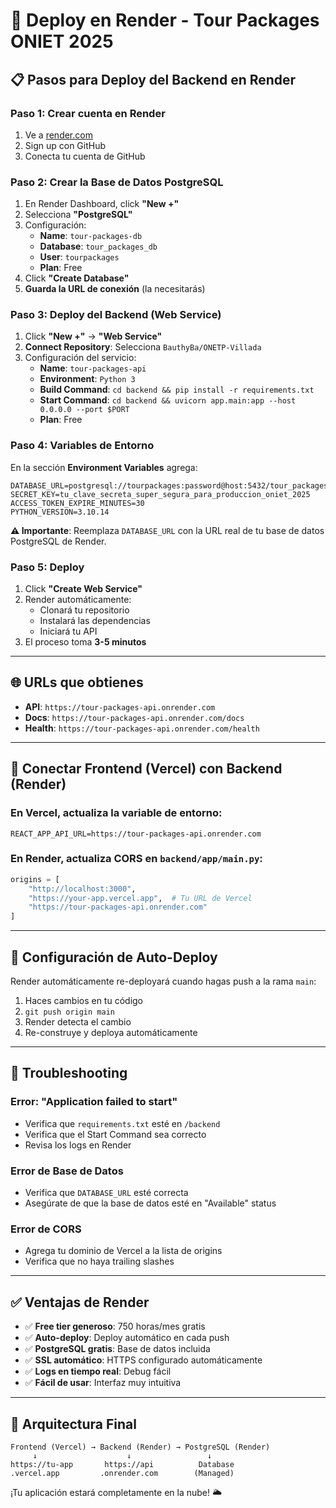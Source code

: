 # 🚀 Deploy en Render - Tour Packages ONIET 2025

## 📋 **Pasos para Deploy del Backend en Render**

### **Paso 1: Crear cuenta en Render**
1. Ve a [render.com](https://render.com)
2. Sign up con GitHub
3. Conecta tu cuenta de GitHub

### **Paso 2: Crear la Base de Datos PostgreSQL**
1. En Render Dashboard, click **"New +"**
2. Selecciona **"PostgreSQL"**
3. Configuración:
   - **Name**: `tour-packages-db`
   - **Database**: `tour_packages_db`
   - **User**: `tourpackages`
   - **Plan**: Free
4. Click **"Create Database"**
5. **Guarda la URL de conexión** (la necesitarás)

### **Paso 3: Deploy del Backend (Web Service)**
1. Click **"New +"** → **"Web Service"**
2. **Connect Repository**: Selecciona `BauthyBa/ONETP-Villada`
3. Configuración del servicio:
   - **Name**: `tour-packages-api`
   - **Environment**: `Python 3`
   - **Build Command**: `cd backend && pip install -r requirements.txt`
   - **Start Command**: `cd backend && uvicorn app.main:app --host 0.0.0.0 --port $PORT`
   - **Plan**: Free

### **Paso 4: Variables de Entorno**
En la sección **Environment Variables** agrega:

```env
DATABASE_URL=postgresql://tourpackages:password@host:5432/tour_packages_db
SECRET_KEY=tu_clave_secreta_super_segura_para_produccion_oniet_2025
ACCESS_TOKEN_EXPIRE_MINUTES=30
PYTHON_VERSION=3.10.14
```

**⚠️ Importante**: Reemplaza `DATABASE_URL` con la URL real de tu base de datos PostgreSQL de Render.

### **Paso 5: Deploy**
1. Click **"Create Web Service"**
2. Render automáticamente:
   - Clonará tu repositorio
   - Instalará las dependencias
   - Iniciará tu API
3. El proceso toma **3-5 minutos**

---

## 🌐 **URLs que obtienes**

- **API**: `https://tour-packages-api.onrender.com`
- **Docs**: `https://tour-packages-api.onrender.com/docs`
- **Health**: `https://tour-packages-api.onrender.com/health`

---

## 🎨 **Conectar Frontend (Vercel) con Backend (Render)**

### En Vercel, actualiza la variable de entorno:
```env
REACT_APP_API_URL=https://tour-packages-api.onrender.com
```

### En Render, actualiza CORS en `backend/app/main.py`:
```python
origins = [
    "http://localhost:3000",
    "https://your-app.vercel.app",  # Tu URL de Vercel
    "https://tour-packages-api.onrender.com"
]
```

---

## 🔧 **Configuración de Auto-Deploy**

Render automáticamente re-deployará cuando hagas push a la rama `main`:

1. Haces cambios en tu código
2. `git push origin main`
3. Render detecta el cambio
4. Re-construye y deploya automáticamente

---

## 🐛 **Troubleshooting**

### **Error: "Application failed to start"**
- Verifica que `requirements.txt` esté en `/backend`
- Verifica que el Start Command sea correcto
- Revisa los logs en Render

### **Error de Base de Datos**
- Verifica que `DATABASE_URL` esté correcta
- Asegúrate de que la base de datos esté en "Available" status

### **Error de CORS**
- Agrega tu dominio de Vercel a la lista de origins
- Verifica que no haya trailing slashes

---

## ✅ **Ventajas de Render**

- ✅ **Free tier generoso**: 750 horas/mes gratis
- ✅ **Auto-deploy**: Deploy automático en cada push
- ✅ **PostgreSQL gratis**: Base de datos incluida
- ✅ **SSL automático**: HTTPS configurado automáticamente
- ✅ **Logs en tiempo real**: Debug fácil
- ✅ **Fácil de usar**: Interfaz muy intuitiva

---

## 🎯 **Arquitectura Final**

```
Frontend (Vercel) → Backend (Render) → PostgreSQL (Render)
     ↓                    ↓                 ↓
https://tu-app       https://api          Database
.vercel.app         .onrender.com        (Managed)
```

¡Tu aplicación estará completamente en la nube! 🌥️ 